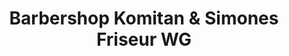 ---
title: "Barbershop Komitan & Simones Friseur WG"
url: /bad-neuenahr-ahrweiler/barbershop-komitan-und-simones-friseur-wg/
shop: Friseur
---